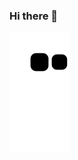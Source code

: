 ### Hi there 👋
![Snake animation](https://github.com/PedroHenriquebc/PedroHenriquebc/blob/output/github-contribution-grid-snake.svg)
